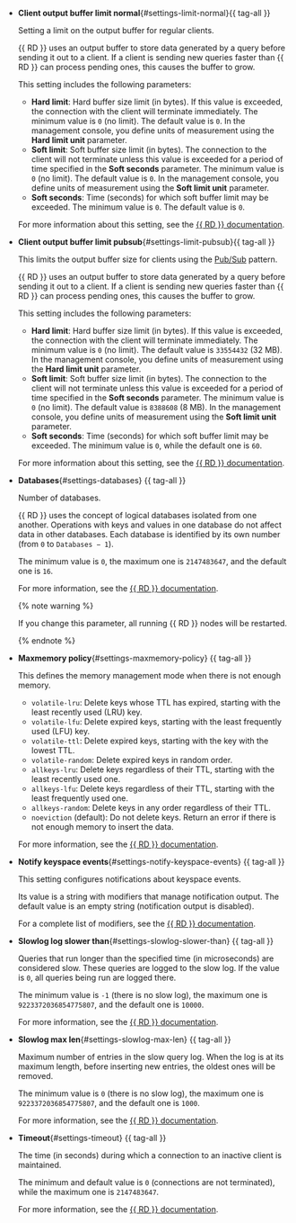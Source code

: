 * **Client output buffer limit normal**{#settings-limit-normal}{{ tag-all }}

   Setting a limit on the output buffer for regular clients.

   {{ RD }} uses an output buffer to store data generated by a query before sending it out to a client. If a client is sending new queries faster than {{ RD }} can process pending ones, this causes the buffer to grow.

   This setting includes the following parameters:

   * **Hard limit**: Hard buffer size limit (in bytes). If this value is exceeded, the connection with the client will terminate immediately. The minimum value is `0` (no limit). The default value is `0`. In the management console, you define units of measurement using the **Hard limit unit** parameter.
   * **Soft limit**: Soft buffer size limit (in bytes). The connection to the client will not terminate unless this value is exceeded for a period of time specified in the **Soft seconds** parameter. The minimum value is `0` (no limit). The default value is `0`. In the management console, you define units of measurement using the **Soft limit unit** parameter.
   * **Soft seconds**: Time (seconds) for which soft buffer limit may be exceeded. The minimum value is `0`. The default value is `0`.

   For more information about this setting, see the [{{ RD }} documentation](https://redis.io/docs/reference/clients/#output-buffer-limits).

* **Client output buffer limit pubsub**{#settings-limit-pubsub}{{ tag-all }}

   This limits the output buffer size for clients using the [Pub/Sub](https://redis.io/docs/manual/pubsub/) pattern.

   {{ RD }} uses an output buffer to store data generated by a query before sending it out to a client. If a client is sending new queries faster than {{ RD }} can process pending ones, this causes the buffer to grow.

   This setting includes the following parameters:

   * **Hard limit**: Hard buffer size limit (in bytes). If this value is exceeded, the connection with the client will terminate immediately. The minimum value is `0` (no limit). The default value is `33554432` (32 MB). In the management console, you define units of measurement using the **Hard limit unit** parameter.
   * **Soft limit**: Soft buffer size limit (in bytes). The connection to the client will not terminate unless this value is exceeded for a period of time specified in the **Soft seconds** parameter. The minimum value is `0` (no limit). The default value is `8388608` (8 MB). In the management console, you define units of measurement using the **Soft limit unit** parameter.
   * **Soft seconds**: Time (seconds) for which soft buffer limit may be exceeded. The minimum value is `0`, while the default one is `60`.

   For more information about this setting, see the [{{ RD }} documentation](https://redis.io/docs/reference/clients/#output-buffer-limits).

* **Databases**{#settings-databases} {{ tag-all }}

   Number of databases.

   {{ RD }} uses the concept of logical databases isolated from one another. Operations with keys and values in one database do not affect data in other databases. Each database is identified by its own number (from `0` to `Databases − 1`).

   The minimum value is `0`, the maximum one is `2147483647`, and the default one is `16`.

   For more information, see the [{{ RD }} documentation](https://github.com/redis/redis/blob/6.0/redis.conf#L275).

   {% note warning %}

   If you change this parameter, all running {{ RD }} nodes will be restarted.

   {% endnote %}

* **Maxmemory policy**{#settings-maxmemory-policy} {{ tag-all }}

   This defines the memory management mode when there is not enough memory.

   * `volatile-lru`: Delete keys whose TTL has expired, starting with the least recently used (LRU) key.
   * `volatile-lfu`: Delete expired keys, starting with the least frequently used (LFU) key.
   * `volatile-ttl`: Delete expired keys, starting with the key with the lowest TTL.
   * `volatile-random`: Delete expired keys in random order.
   * `allkeys-lru`: Delete keys regardless of their TTL, starting with the least recently used one.
   * `allkeys-lfu`: Delete keys regardless of their TTL, starting with the least frequently used one.
   * `allkeys-random`: Delete keys in any order regardless of their TTL.
   * `noeviction` (default): Do not delete keys. Return an error if there is not enough memory to insert the data.

   For more information, see the [{{ RD }} documentation](https://docs.redislabs.com/latest/rs/administering/database-operations/eviction-policy/).

* **Notify keyspace events**{#settings-notify-keyspace-events} {{ tag-all }}

   This setting configures notifications about keyspace events.

   Its value is a string with modifiers that manage notification output. The default value is an empty string (notification output is disabled).

   For a complete list of modifiers, see the [{{ RD }} documentation](http://redis.io/topics/notifications).

* **Slowlog log slower than**{#settings-slowlog-slower-than} {{ tag-all }}

   Queries that run longer than the specified time (in microseconds) are considered slow. These queries are logged to the slow log. If the value is `0`, all queries being run are logged there.

   The minimum value is `-1` (there is no slow log), the maximum one is `9223372036854775807`, and the default one is `10000`.

   For more information, see the [{{ RD }} documentation](https://redis.io/commands/slowlog).

* **Slowlog max len**{#settings-slowlog-max-len} {{ tag-all }}

   Maximum number of entries in the slow query log. When the log is at its maximum length, before inserting new entries, the oldest ones will be removed.

   The minimum value is `0` (there is no slow log), the maximum one is `9223372036854775807`, and the default one is `1000`.

   For more information, see the [{{ RD }} documentation](https://redis.io/commands/slowlog).

* **Timeout**{#settings-timeout} {{ tag-all }}

   The time (in seconds) during which a connection to an inactive client is maintained.

   The minimum and default value is `0` (connections are not terminated), while the maximum one is `2147483647`.

   For more information, see the [{{ RD }} documentation](https://redis.io/topics/clients).
